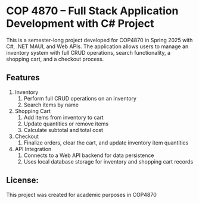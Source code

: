 # COP 4870 – Full Stack Application Development with C# Project

This is a semester-long project developed for COP4870 in Spring 2025 with C#, .NET MAUI, and Web APIs. 
The application allows users to manage an inventory system with full CRUD operations, search functionality, a shopping cart, and a checkout process.

## Features

1. Inventory
   1. Perform full CRUD operations on an inventory
   2. Search items by name
2. Shopping Cart
   1. Add items from inventory to cart
   2. Update quantities or remove items
   3. Calculate subtotal and total cost
3. Checkout
   1. Finalize orders, clear the cart, and update inventory item quantities
4. API Integration
   1. Connects to a Web API backend for data persistence
   2. Uses local database storage for inventory and shopping cart records
  
## License:

This project was created for academic purposes in COP4870

